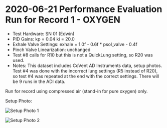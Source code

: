 # 2020-06-21 Performance Evaluation Run for Record 1 - OXYGEN

- Test Hardware: SN 01 (Edwin)
- PID Gains: kp = 0.04 ki = 20.0
- Exhale Valve Settings: exhale = 1.0f - 0.6f * psol_valve - 0.4f
- Pinch Valve Linearization: unchanged
- Test #8 calls for R10 but this is not a QuickLung setting, so R20 was used.
- Notes: This dataset includes CoVent AD Instruments data, setup photos.  Test #4 was done with the incorrect lung settings (R5 instead of R20), so test #4 was repeated at the end with the correct settings.  There will be 9 runs in the ADI data.

Run for record using compressed air (stand-in for pure oxygen) only.

Setup Photo:

![Setup Photo 1](SetupPhoto1.jpeg)

![Setup Photo 2](SetupPhoto2.jpeg)
